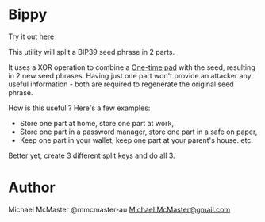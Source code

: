 # Bippy

Try it out [here](https://mmcmaster-au.github.io/bippy/)

This utility will split a BIP39 seed phrase in 2 parts.

It uses a XOR operation to combine a [One-time pad](https://en.wikipedia.org/wiki/One-time_pad) with the seed,
resulting in
2 new seed phrases. Having just one part won't provide an attacker any useful information - both are required to
regenerate the original seed phrase.

How is this useful ? Here's a few examples:
- Store one part at home, store one part at work,
- Store one part in a password manager, store one part in a safe on paper,
- Keep one part in your wallet, keep one part at your parent's house. etc.
    
Better yet, create 3 different split keys and do all 3.

# Author
Michael McMaster @mmcmaster-au <Michael.McMaster@gmail.com>
